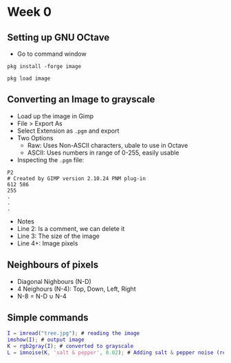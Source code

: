 # Week 0

## Setting up GNU OCtave

- Go to command window

```
pkg install -forge image
```

```
pkg load image
```

## Converting an Image to grayscale

- Load up the image in Gimp
- File > Export As
- Select Extension as `.pgm` and export
- Two Options
  - Raw: Uses Non-ASCII characters, ubale to use in Octave
  - ASCII: Uses numbers in range of 0-255, easily usable
- Inspecting the `.pgm` file:

```pgm
P2
# Created by GIMP version 2.10.24 PNM plug-in
612 586
255
.
.
.
```

- Notes
- Line 2: Is a comment, we can delete it
- Line 3: The size of the image
- Line 4+: Image pixels

## Neighbours of pixels

- Diagonal Nighbours (N-D)
- 4 Neighours (N-4): Top, Down, Left, Right
- N-8 = N-D ∪ N-4

## Simple commands

```matlab
I = imread("tree.jpg"); # reading the image
imshow(I); # output image
K = rgb2gray(I); # converted to grayscale
L = imnoise(K, 'salt & pepper', 0.02); # Adding salt & pepper noise (requires image package)
```
